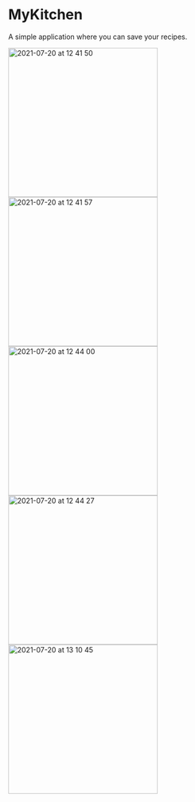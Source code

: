 
# MyKitchen

A simple application where you can save your recipes.

<p float="left">
<img width="300" alt="2021-07-20 at 12 41 50" src="https://user-images.githubusercontent.com/82177807/126312422-f11137ec-0d44-497b-9f03-a17e90b3cbc5.png">      <img width="300" alt="2021-07-20 at 12 41 57" src="https://user-images.githubusercontent.com/82177807/126312430-b6c755a0-1ecd-446e-b5a4-675f37b3273c.png">       <img width="300" alt="2021-07-20 at 12 44 00" src="https://user-images.githubusercontent.com/82177807/126312438-78685470-402e-4281-87fb-21f90d5f1b19.png">       <img width="300" alt="2021-07-20 at 12 44 27" src="https://user-images.githubusercontent.com/82177807/126312448-4bda6d6d-5669-4028-83c7-9337e73c1969.png">       <img width="300" alt="2021-07-20 at 13 10 45" src="https://user-images.githubusercontent.com/82177807/126312458-a02c137b-f189-4c01-a76d-7be011fd3d89.png">
</p>





